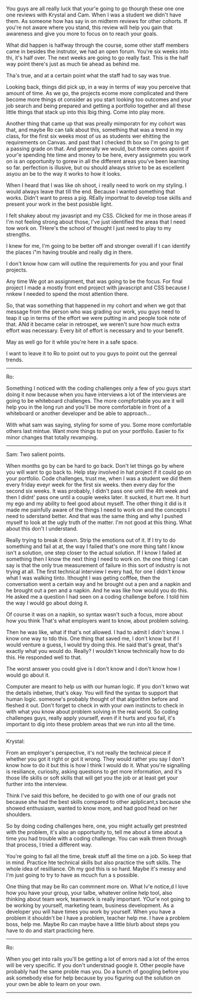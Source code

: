 You guys are all really luck that your'e going to go thourgh these one one one reviews with Krystal and Cam. When I was a student we didn't have them. As someone how has say in on midterm reviews for other cohorts.  If you're not aware where you stand, this review will help you gain that awareness and give you more to focus on to reach your goals.

What did happen is halfway through the course, some other staff members came in besides the instrutor, we had an open forum.  You're six weeks into thi, it's half over.  The next weeks are going to go really fast.  This is the half way point there's just as much tie ahead as behind me.

Tha's true, and at a certain point what the staff had to say was true.

Looking back, things did pick up, in a way in terms of way you perceive that amount of time.  As we go, the projects ecome more complicated and there become more things ot consider as you start looking too outcomes and your job search and being prepared and getting a portfolio together and all these little things that stack up into this lbig thing.  Come into play more.

Another thing that came up that was preally mimporatn for my cohort was that, and maybe Ro can talk about this, something that was a trend in my class, for the first six weeks most of us as students wer ehitting the requirements on Canvas. and past that I checked th box so I'm going to get a passing grade on that. And generally we would, but there comes apoint if your'e spending hte time and money to be here, every assignmetn you work on is an opportunity to gorew in all the different areas you've been learning so far. perfection is illusive, but ou should always strive to be as excellent asyou an be to the way it works to how it looks. 

When I heard that I was like oh shoot, i really need to work on my styling. I would always leave that till the end. Because I wanted something that works. Didn't want to press a pig.  REally importnat to develop tose skills and present your work in the best posisble light. 

I felt shakey about my javasript and my CSS.  Clicked for me in those areas if I'm not feeling strong about those, I've just identified the areas that I need tow work on. THere's the school of thought I just need to play to my strengths. 

I knew for me, I'm going to be better off and stronger overall if I can identify the places i"m having trouble and really dig in there.

I don't know how cam will outline the requirements for you and your final projects. 

Any time We got an assignment, that was going to be the focus.  For final project I made a mostly front end project with javascript and CSS because I nnkew I needed to spend the most attention there. 

So, that was something that happened in my cohort and when we got that message from the person who was grading our work, you guys need to teap it up in terms of the effort we were putting in and people took note of that. ANd it became celar in retrospet, we weren't sure how much extra effort was necessary.  Every bit of effort is necessary and to your benefit. 

May as well go for it while you're here in a safe space.

I want to leave it to Ro to point out to you guys to point out the genreal trends.

---
Ro:

Something I noticed with the coding challenges only a few of you guys start doing it now because when you have interviews a lot of the interviews are going to be whiteboard challenges.  The more compfortable you are it will help you in the long run and you'll be more comfortable in front of a whiteboard or another developer and be able to approach...


With what sam was saying, styling for some of you.  Some more comfortable others last mintue. Want more things to put on your portfolio.  Easier to fix minor changes that totally revamping.

---

Sam: Two salient points.

When months go by can be hard to go back.  Don't let things go by where you will want to go back to.  Help stay involved in hat project if it could go on your portfolio.  Code challenges, trust me, when I was a student we did them every friday eveyr week for the first six weeks. then every day for the second six weeks. It was probably, I didn't pass one until the 4th week and then I didnt' pass one until a couple weeks later.  It sucked, it hurt me.  It hurt my ego and my ability to feel good about myself. The other thing it did is it made me painfully aware of the things I need to work on and the concepts I need to sderstand better. And that was the same thing and why I pushed myself to look at the ugly truth of the matter. I'm not good at this thing. What about this don't I understand. 

Really trying to break it down. Strip the emotions out of it. If I try to do something and fail at at, the way I failed that's one more thing taht I know isn't a solution, one step closer to the actual solution. If I know I failed at something then I know the next thing I need to work on.  the one thing I can say is that the only true measurement of failure in this sort of industry is not trying at all.  The first technical interview I every had, for one I  didn't know what I was walking tinto.  Ithought I was geting cofffee, then the conversation went a certain way and he brought out a pen and a napkin and he brought out a pen and a napkin.  And he was like how would you do this.  He asked me a question I had seen on a coding challenge before. I told him the way I would go about doing it.  


Of course it was on a napkin, so syntax wasn't such a focus, more about how you think That's what employers want to know, about problem solving.

Then he was like, what if that's not allowed. I had to admit I didn't know. I know one way to tdo this. One thing that saved me, I don't know but if I would venture a guess, I would try doing this.  He said that's great, that's exactly what you would do.  Really? I wouldn't know technically how to do this. He responded well to that.  

The worst answer you could give is I don't know and I don't know how I would go about it.  

Computer are meant to help us with our human logic.  If you don't knwo wat the details inbetwe, that's okay. You will find the syntax to support that human logic.  someone's probably thought of that algorithm before and fleshed it out. Don't forget to check in with your own instincts to check in with what you know about problem solving in the real world.  So coding challenges guys, really apply yourself, even if it hurts and you fail, it's important to dig into these problem areas that we run into all the time.  

----

Krystal:

From an employer's perspective, it's not really the technical piece if whether you got it right or got it wrong.  They would rather you say I don't know how to do it but this is how I think I would do it.  What you're signalling is resiliance, curiosity, asking questions to get more information, and it's those life skills or soft skills that will get you the job or at least get your further into the interview.  

Think I've said this before, he decided to go with one of our grads not because she had the best skills compared to other aplplicant,s because she showed enthusiasm, wanted to know more, and had good head on her shoulders.  

So by doing coding challenges here, one, you might actually get prestnted with the problem, it's also an opportunity to, tell me about a time about a time you had trouble with a coding challenge. You can walk threm through that process, I tried a different way. 

You're going to fail all the time, break stuff all the time on a job.  So keep that in mind.  Practice hte technical skills but also practice the soft skills.  The whole idea of resilliance.  Oh my god this is so hard.  Maybe it's messy and I'm just going to try to have as mcuch fun a s possible.

One thing that may be Ro can commnent more on.  What Iv'e notice,d I love how you have your group, your talbe, whatever online help tool, also thinking about team work, teamwork is really important. YOur'e not going to be working by yourself, marketing team, business development.  As a developer you will have times you work by yourself.  When you have a problem it shouldn't be I have a problem, teacher help me.  I have a problem boss, help me.  Maybe Ro can maybe have a little blurb about steps you have to do and start practicing here.

----

Ro:

When you get into rails you'll be getting a lot of errors nad a lot of the erros will be very specific.  If you don't understnad google it.  Other people have probably had the same proble mas you.  Do a bunch of googling before you ask somebody else for help because by you figuring out the solution on your own be able to learn on your own.  

---


